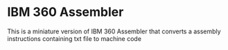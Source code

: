 # IBM 360 Assembler
This is a miniature version of IBM 360 Assembler that converts a assembly instructions containing txt file to machine code
